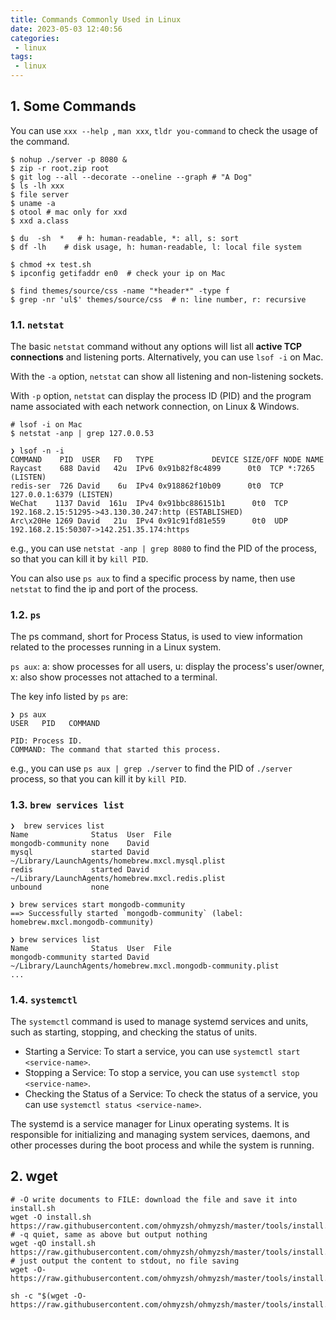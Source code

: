 ```yaml
---
title: Commands Commonly Used in Linux
date: 2023-05-03 12:40:56
categories:
 - linux
tags:
 - linux
---
```


## 1. Some Commands

You can use `xxx --help `, `man xxx`, `tldr you-command` to check the usage of the command. 

```shell
$ nohup ./server -p 8080 &
$ zip -r root.zip root
$ git log --all --decorate --oneline --graph # "A Dog" 
$ ls -lh xxx
$ file server
$ uname -a
$ otool # mac only for xxd
$ xxd a.class

$ du  -sh  *   # h: human-readable, *: all, s: sort
$ df -lh    # disk usage, h: human-readable, l: local file system

$ chmod +x test.sh
$ ipconfig getifaddr en0  # check your ip on Mac

$ find themes/source/css -name "*header*" -type f
$ grep -nr 'ul$' themes/source/css  # n: line number, r: recursive
```

### 1.1. `netstat`

The basic `netstat` command without any options will list all **active TCP connections** and listening ports. Alternatively, you can use `lsof -i` on Mac.

With the `-a` option, `netstat` can show all listening and non-listening sockets.

With `-p` option, `netstat` can display the process ID (PID) and the program name associated with each network connection, on Linux & Windows. 

```shell
# lsof -i on Mac
$ netstat -anp | grep 127.0.0.53

❯ lsof -n -i
COMMAND    PID  USER   FD   TYPE             DEVICE SIZE/OFF NODE NAME
Raycast    688 David   42u  IPv6 0x91b82f8c4899      0t0  TCP *:7265 (LISTEN)
redis-ser  726 David    6u  IPv4 0x918862f10b09      0t0  TCP 127.0.0.1:6379 (LISTEN)
WeChat    1137 David  161u  IPv4 0x91bbc886151b1      0t0  TCP 192.168.2.15:51295->43.130.30.247:http (ESTABLISHED)
Arc\x20He 1269 David   21u  IPv4 0x91c91fd81e559      0t0  UDP 192.168.2.15:50307->142.251.35.174:https
```

e.g., you can use `netstat -anp | grep 8080` to find the PID of the process, so that you can kill it by `kill PID`.

You can also use `ps aux` to find a specific process by name, then use `netstat` to find the ip and port of the process.

### 1.2. `ps`

The ps command, short for Process Status, is used to view information related to the processes running in a Linux system. 

`ps aux`: a: show processes for all users, u: display the process's user/owner, x: also show processes not attached to a terminal.

The key info listed by `ps` are:
```shell
❯ ps aux
USER   PID   COMMAND

PID: Process ID.
COMMAND: The command that started this process.
```

e.g., you can use `ps aux | grep ./server` to find the PID of `./server` process, so that you can kill it by `kill PID`.

### 1.3. `brew services list`

```shell
❯  brew services list
Name              Status  User  File
mongodb-community none    David
mysql             started David ~/Library/LaunchAgents/homebrew.mxcl.mysql.plist
redis             started David ~/Library/LaunchAgents/homebrew.mxcl.redis.plist
unbound           none

❯ brew services start mongodb-community
==> Successfully started `mongodb-community` (label: homebrew.mxcl.mongodb-community)

❯ brew services list
Name              Status  User  File
mongodb-community started David ~/Library/LaunchAgents/homebrew.mxcl.mongodb-community.plist
...
```

### 1.4. `systemctl`

The `systemctl` command is used to manage systemd services and units, such as starting, stopping, and checking the status of units. 

- Starting a Service: To start a service, you can use `systemctl start <service-name>`.
- Stopping a Service: To stop a service, you can use `systemctl stop <service-name>`.
- Checking the Status of a Service: To check the status of a service, you can use `systemctl status <service-name>`.

The systemd is a service manager for Linux operating systems. It is responsible for initializing and managing system services, daemons, and other processes during the boot process and while the system is running. 

## 2. wget

```shell
# -O write documents to FILE: download the file and save it into install.sh
wget -O install.sh https://raw.githubusercontent.com/ohmyzsh/ohmyzsh/master/tools/install.sh
# -q quiet, same as above but output nothing
wget -qO install.sh https://raw.githubusercontent.com/ohmyzsh/ohmyzsh/master/tools/install.sh
# just output the content to stdout, no file saving
wget -O- https://raw.githubusercontent.com/ohmyzsh/ohmyzsh/master/tools/install.sh

sh -c "$(wget -O- https://raw.githubusercontent.com/ohmyzsh/ohmyzsh/master/tools/install.sh)"
```
